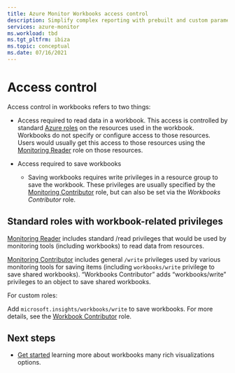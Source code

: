 ```yaml
---
title: Azure Monitor Workbooks access control
description: Simplify complex reporting with prebuilt and custom parameterized workbooks with role based access control
services: azure-monitor
ms.workload: tbd
ms.tgt_pltfrm: ibiza
ms.topic: conceptual
ms.date: 07/16/2021
---
```


# Access control

Access control in workbooks refers to two things:

* Access required to read data in a workbook. This access is controlled by standard [Azure roles](../../role-based-access-control/overview.md) on the resources used in the workbook. Workbooks do not specify or configure access to those resources. Users would usually get this access to those resources using the [Monitoring Reader](../../role-based-access-control/built-in-roles.md#monitoring-reader) role on those resources.

* Access required to save workbooks

    - Saving workbooks requires write privileges in a resource group to save the workbook. These privileges are usually specified by the [Monitoring Contributor](../../role-based-access-control/built-in-roles.md#monitoring-contributor) role, but can also be set via the *Workbooks Contributor* role.
    
## Standard roles with workbook-related privileges

[Monitoring Reader](../../role-based-access-control/built-in-roles.md#monitoring-reader) includes standard /read privileges that would be used by monitoring tools (including workbooks) to read data from resources.

[Monitoring Contributor](../../role-based-access-control/built-in-roles.md#monitoring-contributor) includes general `/write` privileges used by various monitoring tools for saving items (including `workbooks/write` privilege to save shared workbooks).
“Workbooks Contributor” adds “workbooks/write” privileges to an object to save shared workbooks.

For custom roles:

Add `microsoft.insights/workbooks/write` to save workbooks. For more details, see the [Workbook Contributor](../../role-based-access-control/built-in-roles.md#monitoring-contributor) role.

## Next steps

* [Get started](./workbooks-overview.md#visualizations) learning more about workbooks many rich visualizations options.